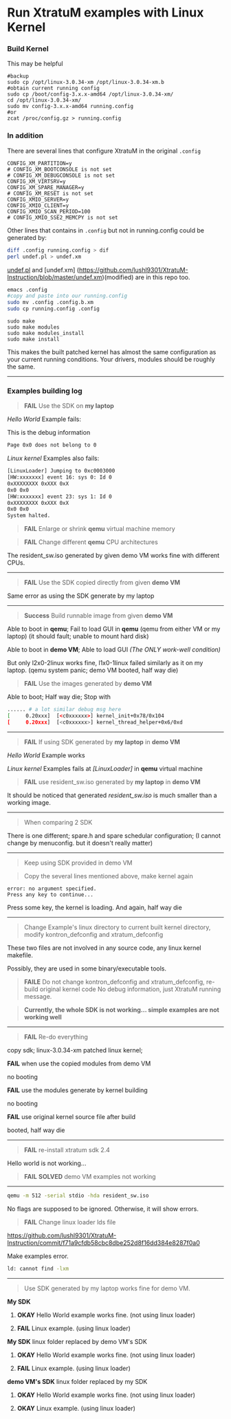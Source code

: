 # Run XtratuM examples with Linux Kernel

### Build Kernel

This may be helpful

```
#backup
sudo cp /opt/linux-3.0.34-xm /opt/linux-3.0.34-xm.b
#obtain current running config
sudo cp /boot/config-3.x.x-amd64 /opt/linux-3.0.34-xm/
cd /opt/linux-3.0.34-xm/
sudo mv config-3.x.x-amd64 running.config
#or
zcat /proc/config.gz > running.config
```

### In addition

There are several lines that configure XtratuM in the original ```.config```
```config
CONFIG_XM_PARTITION=y
# CONFIG_XM_BOOTCONSOLE is not set
# CONFIG_XM_DEBUGCONSOLE is not set
CONFIG_XM_VIRTSRV=y
CONFIG_XM_SPARE_MANAGER=y
# CONFIG_XM_RESET is not set
CONFIG_XMIO_SERVER=y
CONFIG_XMIO_CLIENT=y
CONFIG_XMIO_SCAN_PERIOD=100
# CONFIG_XMIO_SSE2_MEMCPY is not set
```
Other lines that contains in ```.config``` but not in running.config could be generated by:
```sh
diff .config running.config > dif
perl undef.pl > undef.xm
```
[undef.pl](https://github.com/lushl9301/XtratuM-Instruction/blob/master/undef.pl) and [undef.xm] (https://github.com/lushl9301/XtratuM-Instruction/blob/master/undef.xm)(modified) are in this repo too.



```sh
emacs .config
#copy and paste into our running.config
sudo mv .config .config.b.xm
sudo cp running.config .config
```

```
sudo make
sudo make modules
sudo make modules_install
sudo make install
```

This makes the built patched kernel has almost the same configuration as your current running conditions. Your drivers, modules should be roughly the same.

-------

### Examples building log

> **FAIL** Use the SDK on **my laptop**

*Hello World* Example fails:

This is the debug information
```sh
Page 0x0 does not belong to 0
```

*Linux kernel* Examples also fails:

```sh
[LinuxLoader] Jumping to 0xc0003000
[HW:xxxxxxx] event 16: sys 0: Id 0
0xXXXXXXXX 0xXXX 0xX
0x0 0x0
[HW:xxxxxxx] event 23: sys 1: Id 0
0xXXXXXXXX 0xXXX 0xX
0x0 0x0
System halted.
```

> **FAIL** Enlarge or shrink **qemu** virtual machine memory

> **FAIL** Change different **qemu** CPU architectures

The resident_sw.iso generated by given demo VM works fine with different CPUs.


-------


> **FAIL** Use the SDK copied directly from given **demo VM**

Same error as using the SDK generate by my laptop


-------


> **Success** Build runnable image from given **demo VM**

Able to boot in **qemu**; Fail to load GUI in **qemu** (qemu from either VM or my laptop) (it should fault; unable to mount hard disk)

Able to boot in **demo VM**; Able to load GUI *(The ONLY work-well condition)*

But only l2x0-2linux works fine, l1x0-1linux failed similarly as it on my laptop. (qemu system panic; demo VM booted, half way die)

> **FAIL** Use the images generated by **demo VM**

Able to boot; Half way die; Stop with
```sh
...... # a lot similar debug msg here
[     0.20xxx]  [<c0xxxxxx>] kernel_init+0x78/0x104
[     0.20xxx]  [<c0xxxxxx>] kernel_thread_helper+0x6/0xd
```


-------


> **FAIL** If using SDK generated by **my laptop** in **demo VM**

*Hello World* Example works

*Linux kernel* Examples fails at *\[LinuxLoader\]* in **qemu** virtual machine

> **FAIL** use resident_sw.iso generated by **my laptop** in **demo VM**

It should be noticed that generated *resident_sw.iso* is much smaller than a working image.


-------


> When comparing 2 SDK

There is one different; spare.h and spare schedular configuration; (I cannot change by menuconfig. but it doesn't really matter)


-------


> Keep using SDK provided in demo VM

> Copy the several lines mentioned above, make kernel again

```
error: no argument specified.
Press any key to continue...
```

Press some key, the kernel is loading. And again, half way die


-------


> Change Example's linux directory to current built kernel directory, modify kontron_defconfig and xtratum_defconfig

These two files are not involved in any source code, any linux kernel makefile.

Possibly, they are used in some binary/executable tools.

> **FAILE** Do not change kontron_defconfig and xtratum_defconfig, re-build original kernel code
No debug information, just XtratuM running message.


> **Currently, the whole SDK is not working... simple examples are not working well**


-------


> **FAIL** Re-do everything

copy sdk; linux-3.0.34-xm patched linux kernel;

**FAIL** when use the copied modules from demo VM

no booting

**FAIL** use the modules generate by kernel building

no booting

**FAIL** use original kernel source file after build

booted, half way die


-------


> **FAIL** re-install xtratum sdk 2.4

Hello world is not working...

> **FAIL** **SOLVED** demo VM examples not working


-------


```sh
qemu -m 512 -serial stdio -hda resident_sw.iso
```
No flags are supposed to be ignored. Otherwise, it will show errors.

> **FAIL** Change linux loader lds file

https://github.com/lushl9301/XtratuM-Instruction/commit/f71a9cfdb58cbc8dbe252d8f16dd384e8287f0a0

Make examples error.

```sh
ld: cannot find -lxm
```

-------


> Use SDK generated by my laptop works fine for demo VM.

**My SDK**

1. **OKAY** Hello World example works fine. (not using linux loader)

2. **FAIL** Linux example. (using linux loader)

**My SDK** linux folder replaced by demo VM's SDK

1. **OKAY** Hello World example works fine. (not using linux loader)

2. **FAIL** Linux example. (using linux loader)

**demo VM's SDK** linux folder replaced by my SDK

1. **OKAY** Hello World example works fine. (not using linux loader)

2. **OKAY** Linux example. (using linux loader)
